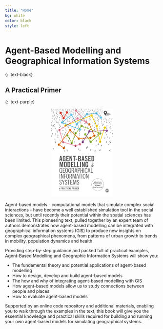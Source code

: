 ```yaml
---
title: "Home"
bg: white
color: black
style: left
---
```


# Agent-Based Modelling and Geographical Information Systems
{: .text-black}

## A Practical Primer
{: .text-purple}


<p style="text-align:center;">
<img src="./img/BookCover.png" alt="A picture of the book" style="width:40%;" />
</p>

Agent-based models - computational models that simulate complex social interactions - have become a well established simulation tool in the social sciences, but until recently their potential within the spatial sciences has been limited.  This pioneering text, pulled together by an expert team of authors demonstrates how agent-based modelling can be integrated with geographical information systems (GIS) to produce new insights on complex geographical phenomena, from patterns of urban growth to trends in mobility, population dynamics and health. 

Providing step-by-step guidance and packed full of practical examples, Agent-Based Modelling and Geographic Information Systems will show you: 

 - The fundamental theory and potential applications of agent-based modelling 
 - How to design, develop and build agent-based models 
 - The how and why of integrating agent-based modelling with GIS 
 - How agent-based models allow us to study connections between people and places 
 - How to evaluate agent-based models 

Supported by an online code repository and additional materials, enabling you to walk through the examples in the text, this book will give you the essential knowledge and practical skills required for building and running your own agent-based models for simulating geographical systems. 

<!--
<span id="forkongithub">
  <a href="{{ site.source_link }}" class="bg-blue">
    Fork me on GitHub
  </a>
</span>
-->
